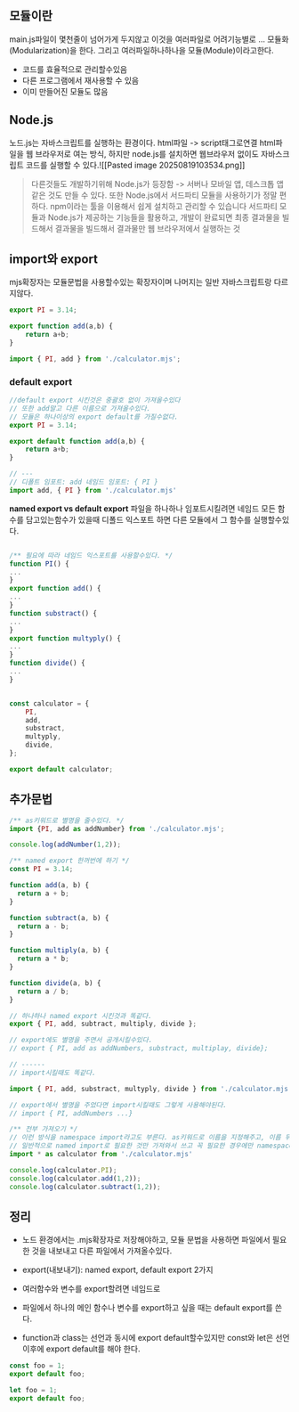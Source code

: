 ## 모듈이란
main.js파일이 몇천줄이 넘어가게 두지않고 이것을 여러파일로 어려기능별로 ... 모듈화(Modularization)을 한다. 그리고 여러파일하나하나을 모듈(Module)이라고한다.
- 코드를 효율적으로 관리할수있음
- 다른 프로그램에서 재사용할 수 있음
- 이미 만들어진 모듈도 많음
## Node.js
노드.js는 자바스크립트를 실행하는 환경이다. html파일 -> script태그로연결 html파일을 웹 브라우저로 여는 방식, 하지만 node.js를 설치하면 웹브라우저 없이도 자바스크립트 코드를 실행할 수 있다.![[Pasted image 20250819103534.png]]
> 다른것들도 개발하기위해 Node.js가 등장함 -> 서버나 모바일 앱, 데스크톱 앱 같은 것도 만들 수 있다.
> 또한 Node.js에서 서드파티 모듈을 사용하기가 정말 편하다.
> npm이라는 툴을 이용해서 쉽게 설치하고 관리할 수 있습니다
> 서드파티 모듈과 Node.js가 제공하는 기능들을 활용하고, 개발이 완료되면 최종 결과물을 빌드해서 결과물을 빌드해서 결과물만 웹 브라우저에서 실행하는 것

## import와 export
mjs확장자는 모듈문법을 사용할수있는 확장자이며 나머지는 일반 자바스크립트랑 다르지않다.
```js
export PI = 3.14;

export function add(a,b) {
	return a+b;
}
```

```js
import { PI, add } from './calculator.mjs';
```

### **default export**
```js
//default export 시킨것은 중괄호 없이 가져올수있다
// 또한 add말고 다른 이름으로 가져올수있다.
// 모듈은 하나이상의 export default를 가질수없다.
export PI = 3.14;

export default function add(a,b) {
	return a+b;
}

// ---
// 디폴트 임포트: add 네임드 임포트: { PI }
import add, { PI } from './calculator.mjs'
```

**named export vs default export**
파일을 하나하나 임포트시킬려면 네임드
모든 함수를 담고있는함수가 있을때 디폴드 익스포트 하면 다른 모듈에서 그 함수를 실행할수있다.

```js

/** 필요에 따라 네임드 익스포트를 사용할수있다. */
function PI() {
...
}
export function add() {
...
}
function substract() {
...
}
export function multyply() {
...
}
function divide() {
...
}


const calculator = {
	PI,
	add,
	substract,
	multyply,
	divide,
};

export default calculator;
```

## 추가문법
```js
/** as키워드로 별명을 줄수있다. */
import {PI, add as addNumber} from './calculator.mjs';

console.log(addNumber(1,2));
```

```js
/** named export 한꺼번에 하기 */
const PI = 3.14;

function add(a, b) { 
  return a + b;
}

function subtract(a, b) { 
  return a - b;
}

function multiply(a, b) { 
  return a * b;
}

function divide(a, b) { 
  return a / b;
}

// 하나하나 named export 시킨것과 똑같다.
export { PI, add, subtract, multiply, divide };

// export에도 별명을 주면서 공개시킬수있다.
// export { PI, add as addNumbers, substract, multiplay, divide};

// ------
// import시킬때도 똑같다.

import { PI, add, substract, multyply, divide } from './calculator.mjs'

// export에서 별명을 주었다면 import시킬때도 그렇게 사용해야된다.
// import { PI, addNumbers ...}

/** 전부 가져오기 */
// 이런 방식을 namespace import라고도 부른다. as키워드로 이름을 지정해주고, 이름 뒤에 점 표기법을 이용해서 변수남 함수에 접근할 수 있다.
// 일반적으로 named import로 필요한 것만 가져와서 쓰고 꼭 필요한 경우에만 namespace import를 활용해야한다.
import * as calculator from './calculator.mjs'

console.log(calculator.PI);
console.log(calculator.add(1,2));
console.log(calculator.subtract(1,2));
```

## 정리
- 노드 환경에서는 .mjs확장자로 저장해야하고, 모듈 문법을 사용하면 파일에서 필요한 것을 내보내고 다른 파일에서 가져올수있다.
- export(내보내기): named export, default export 2가지
- 여러함수와 변수를 export할려면 네임드로
- 파일에서 하나의 메인 함수나 변수를 export하고 싶을 때는 default export를 쓴다.

- function과 class는 선언과 동시에 export default할수있지만 const와 let은 선언 이후에 export default를 해야 한다.
```js
const foo = 1;
export default foo;

let foo = 1;
export default foo;
```